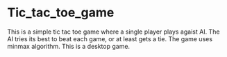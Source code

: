 # Tic_tac_toe_game
This is a simple tic tac toe game where a single player plays agaist AI.
The AI tries its best to beat each game, or at least gets a tie.
The game uses minmax algorithm.
This is a desktop game.
